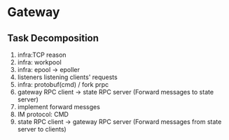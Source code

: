 # Gateway
## Task Decomposition
1. infra:TCP reason
2. infra: workpool
3. infra: epool -> epoller 
4. listeners listening clients' requests
5. infra: protobuf(cmd) / fork prpc
6. gateway RPC client -> state RPC server (Forward messages to state server)
7. implement forward messges
8. IM protocol: CMD
9. state RPC client -> gateway RPC server (Forward messages from state server to clients)